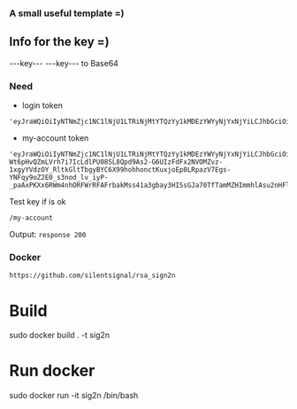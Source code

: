 ### A small useful template =)


## Info for the key =)
---key---
---key---
to Base64


### Need
- login token

```
'eyJraWQiOiIyNTNmZjc1NC1lNjU1LTRiNjMtYTQzYy1kMDEzYWYyNjYxNjYiLCJhbGciOiJSUzI1NiJ9.eyJpc3MiOiJwb3J0c3dpZ2dlciIsInN1YiI6IndpZW5lciIsImV4cCI6MTY1NTg5MDU3NH0.iDlTP_WXGNJepVbPTRnT5mKHgSoojI6X8V6QYczDPWjgZgqIPH5RFnnr2orq17YSJmPAFNqtxuLwfjNdPOP93sTAHOCuBKtYlzmff9tXYm0c6VW8Elu4r6IDSyVD2sNKHJhamtf7e2GVhNeyfHvLO9J_Bl8nw_jtBOAshg0LErA_G9RULvbYMmLpHKXX2M5HpqY7loPa4Eb9uxdKjQtWFxyWg1Tf4fBCpZJWxRb5CJW90Urn4VGftbNDNYQqPDFyVFLEAfi5kGFDJUqrldF4Xb6_gGDNgN6kdO_RRf0EQQStd2tXlZcLoKFiZWA9NA0QhBKU1e8N_fXOGdkWsyoIEw'
```
- my-account token

```
'eyJraWQiOiIyNTNmZjc1NC1lNjU1LTRiNjMtYTQzYy1kMDEzYWYyNjYxNjYiLCJhbGciOiJSUzI1NiJ9.eyJpc3MiOiJwb3J0c3dpZ2dlciIsInN1YiI6IndpZW5lciIsImV4cCI6MTY1NTg5MDU2NX0.QVy15MbqFXF_87vmW_ed7eXuBWISMFrRrAaUJ9Frvj4FtTbNJ7GkEC-Wt6pHvQZmLVrh7i7IcLdlPU08SL8Qpd9As2-G6UIzFdFx2NVOMZvz-1xgyYVdzOY_RltkGltTbgyBYC6X99hohhonctKuxjoEp0LRpazV7Egs-YNFqy9oZ2E0_s3nod_lv_iyP-_paAxPKXx6RWm4nhORFWrRFAFrbakMss41a3gbay3HISsGJa70TfTamMZHImmhlAsu2nHFl7NpRMCLPwqbd8weVOeDFuiv2OtXTDM8e8O3fDQtxGZZZ9e_tzuSJWQXH3vBl2KTINGdBSKFiDeXJbqr0g'
```

Test key if is ok

```GET
/my-account
```
Output: `response 200`


### Docker

```URL
https://github.com/silentsignal/rsa_sign2n
```

# Build
sudo docker build . -t sig2n

# Run docker
sudo docker run -it sig2n /bin/bash
